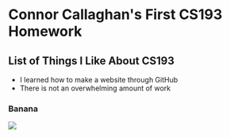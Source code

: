 # Connor Callaghan's First CS193 Homework

## List of Things I Like About CS193
- I learned how to make a website through GitHub
- There is not an overwhelming amount of work

### Banana
![](https://www.kroger.com/product/images/xlarge/front/0000000004011)
